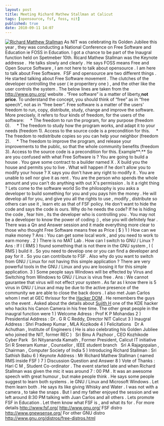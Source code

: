 ```yaml
---
layout: post
title: Meeting Richard Mathew Stallman at Calicut
tags: [opensource, fsf, foss, nit]
published: true
date: 2010-09-11 14:07
---
```

[![Richard Matthew Stallman](http://farm5.static.flickr.com/4129/4978701845_6c85994243.jpg)](http://www.flickr.com/photos/harikt/4978701845/ "Richard Matthew Stallman by K T Hari, on Flickr")  As NIT was celebrating its Golden Jubilee this year , they was conducting a National Conference on Free Software and Education ie FOSS in Education.  I got a chance to be part of the Inaugral function held on Spetmeber 10th. Ricard Mathew Stallman was the Keynote addresse .  He talks slowly and clearly .  He says FOSS means Free and Open Source Software , I am not here to talk about opensource . I am here to talk about Free Software.  FSF and opensource are two different things .  He started talking about Free Software movement . The clutches of the developer controlling the user ( ie properitery one ) , and the other like the user controls the system .  The below lines are taken from the http://www.gnu.org/ website .  “Free software” is a matter of liberty,**not price**. To understand the concept, you should think of “free” as in “free speech”, not as in “free beer”. Free software is a matter of the users' freedom to run, copy, distribute, study, change and improve the software. More precisely, it refers to four kinds of freedom, for the users of the software:     \* The freedom to run the program, for any purpose (freedom 0).     \* The freedom to study how the program works, and adapt it to your needs (freedom 1). Access to the source code is a precondition for this.     \* The freedom to redistribute copies so you can help your neighbor (freedom 2).     \* The freedom to improve the program, and release your improvements to the public, so that the whole community benefits (freedom 3). Access to the source code is a precondition for this.  Example**:**  So are you confused with what Free Software is ?  You are going to build a house . You gave some contract to a builder named X . X build you the house and permits you to live . What will happen if he don't allow you to modify your house ? X says you don't have any right to modify it . You are unable to sell nor give it as rent . You are the person who spends the whole amount and you can't do anything with out X's permission . Is it a right thing ?  Lets come to the software world  So the philosophy is you asks a developer to build something for you and you pays him the money . He will develop all for you, and give you all the rights to use , modify , distribute so others can use it , learn etc as that of FSF policy.  He don't want to hide the code and says the code is ours. Why do he needs the code? If he is hiding the code , fear him , its the developer who is controlling you . You may not be a developer to know the power of coding :) , else you will defnitely fear .  There was a Qn and Answer session and it made everything more clear to those who thought Free Software means free as Price ( $ )  1 ) How can we make money ?  Ans : You can get some local work , and you need to work to earn money .  2 ) There is no MAT Lab . How can I switch to GNU / Linux ?  Ans : If I ( RMS ) found something that is not there in the GNU system , I ( RMS ) build it . So you need to develop one or you can find a developer and pay for it . So you can contribute to FSF .  Also why do you want to switch from GNU / Linux for not having this simple application ? There are very powerful tools in the GNU / Linux and you are loosing it for this simple application.  3 ) Some people says Windows will be effected by Virus and Switching from Windows to GNU / Linux is virus free .  Ans : We cannot gaurantee that virus will not effect your system . As far as I know there is 5 virus in GNU / Linux and may be due to the active presence of the community we are able to close the back doors .  I also met Juan Carlos whom I met at GEC thrissur for the [Hacker DOM](http://ijust4u.blogspot.com/2009/01/hacker-dom.html) . He remembers the guys on the event . Asked about the details about [Sujith H](http://sujithh.info/) one of the KDE hacker who hacks his Canon Camera in his free time.  The other great people in the inaugral function were  1 ) Welcome Adress : Prof K P Mohandas  2 ) Presidential Address : Dr . G R C Reddy, Director NIT Calicut  3 ) Inaugral Address : Shri Pradeep Kumar , MLA Kozikode  4 ) Felicitations    Dr A Achuthan , Institute of Engineers ( He is also celebrating his Golden Jubliee who joined the NIT, former REC )    Sri Binu A Pazhoor , CEO Kozhikode Cyber Park    Sri Nityananda Kamath , Former President, Calicut IT initiative    Sri R Sreeram Kumar , Counsellor , IEEE student branch    Sri A Rajagopalan , Chairman , Computer Society of India  5 ) Introducing Richard Stallman : Sri Sathish Babu  6 ) Keynote Address : Mr Richard Mathew Stallman ( named RMS inside FSF )  7 ) Discussion Question and Answer  8 ) Vote of Thanks : Hari C M , Student Co-ordinator .  The event started late and when Richard Stallman was given the mic it was around 7 : 00 PM . It was an awesome speech with great humour , but make people think .  He says some people suggest to learn both systems . ie GNU / Linux and Microsoft Windows . Let them learn both . He says its like giving Whisky and Water .  I was not with a camera , to take the snaps . But I and my father enjoyed the session and we left around 8:30 PM talking with Juan Carlos and all others . Lets promote FSF in Education . Let them know what FSF is , and what its for .  For more details  http://www.fsf.org/  http://www.gnu.org/  FSF distro http://www.gnewsense.org/  For other GNU distro http://www.gnu.org/distros/free-distros.html   
